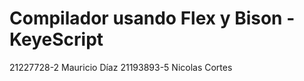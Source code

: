 # Compilador usando Flex y Bison - KeyeScript

21227728-2 Mauricio Díaz   21193893-5 Nicolas Cortes
